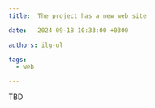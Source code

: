```yaml
---
title:  The project has a new web site

date:   2024-09-18 10:33:00 +0300

authors: ilg-ul

tags:
  - web

---
```


TBD
